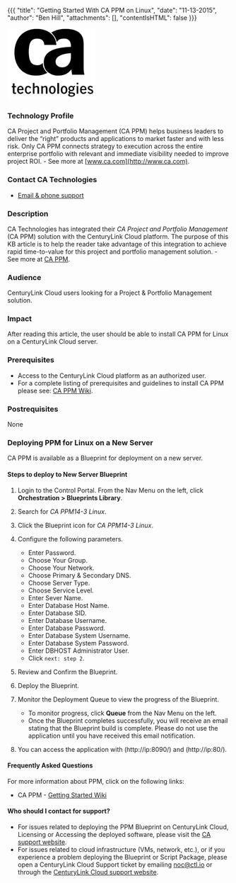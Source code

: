 {{{
  "title": "Getting Started With CA PPM on Linux",
  "date": "11-13-2015",
  "author": "Ben Hill",
  "attachments": [],
  "contentIsHTML": false
}}}

![CA Technologies Logo](../../images/ca-technologies-logo.png)

### Technology Profile
CA Project and Portfolio Management (CA PPM) helps business leaders to deliver the “right” products and applications to market faster and with less risk. Only CA PPM connects strategy to execution across the entire enterprise portfolio with relevant and immediate visibility needed to improve project ROI. - See more at [www.ca.com](http://www.ca.com).

### Contact CA Technologies
* [Email & phone support](https://www.ca.com/us/contact/call-me.aspx)

### Description
CA Technologies has integrated their _CA Project and Portfolio Management_ (CA PPM) solution with the CenturyLink Cloud platform. The purpose of this KB article is to help the reader take advantage of this integration to achieve rapid time-to-value for this project and portfolio management solution. - See more at [CA PPM](http://www.ca.com/us/intellicenter/ca-ppm.aspx).

### Audience
CenturyLink Cloud users looking for a Project & Portfolio Management solution.

### Impact
After reading this article, the user should be able to install CA PPM for Linux on a CenturyLink Cloud server.

### Prerequisites
* Access to the CenturyLink Cloud platform as an authorized user.
* For a complete listing of prerequisites and guidelines to install CA PPM  please see: [CA PPM Wiki](https://wiki.ca.com/ca-ppm/14-3).

### Postrequisites
None

### Deploying PPM for Linux on a New Server
CA PPM is available as a Blueprint for deployment on a new server.

#### Steps to deploy to New Server Blueprint
1. Login to the Control Portal. From the Nav Menu on the left, click **Orchestration > Blueprints Library**.

2. Search for *CA PPM14-3 Linux*.

3. Click the Blueprint icon for *CA PPM14-3 Linux*.

4. Configure the following parameters.
   * Enter Password.
   * Choose Your Group.
   * Choose Your Network.
   * Choose Primary & Secondary DNS.
   * Choose Server Type.
   * Choose Service Level.
   * Enter Sever Name.
   * Enter Database Host Name.
   * Enter Database SID.
   * Enter Database Username.
   * Enter Database Password.
   * Enter Database System Username.
   * Enter Database System Password.
   * Enter DBHOST Administrator User.
   * Click `next: step 2`.

  5. Review and Confirm the Blueprint.

  6. Deploy the Blueprint.

  7. Monitor the Deployment Queue to view the progress of the Blueprint.
     * To monitor progress, click **Queue** from the Nav Menu on the left.
     * Once the Blueprint completes successfully, you will receive an email stating that the Blueprint build is complete. Please do not use the application until you have received this email notification.

  8. You can access the application with (http://ip:8090/) and (http://ip:80/).

#### Frequently Asked Questions
For more information about PPM, click on the following links:
* CA PPM - [Getting Started Wiki](https://wiki.ca.com/ca-ppm/14-3/getting-started)

#### Who should I contact for support?
* For issues related to deploying the PPM Blueprint on CenturyLink Cloud, Licensing or Accessing the deployed software, please visit the [CA support website](http://www.ca.com/us/support.aspx?intcmp=headernav).
* For issues related to cloud infrastructure (VMs, network, etc.), or if you experience a problem deploying the Blueprint or Script Package, please open a CenturyLink Cloud Support ticket by emailing [noc@ctl.io](mailto:noc@ctl.io) or through the [CenturyLink Cloud support website](https://support.ctl.io/hc/en-us/requests/new).
